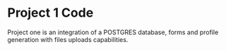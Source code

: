 # Project 1 Code
Project one is an integration of a POSTGRES database, forms and profile generation with files uploads capabilities.
